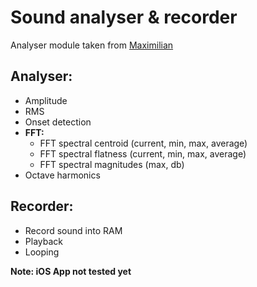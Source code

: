 # Sound analyser & recorder
Analyser module taken from [Maximilian](https://github.com/micknoise/Maximilian)

## Analyser:

* Amplitude
* RMS
* Onset detection
* **FFT:**
	* FFT spectral centroid (current, min, max, average)
	* FFT spectral flatness (current, min, max, average)
	* FFT spectral magnitudes (max, db)
* Octave harmonics


## Recorder:
* Record sound into RAM
* Playback
* Looping


**Note: iOS App not tested yet**